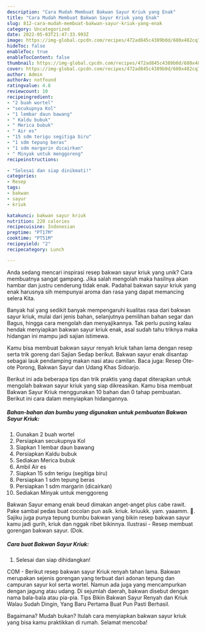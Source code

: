 ```yaml
---
description: "Cara Mudah Membuat Bakwan Sayur Kriuk yang Enak"
title: "Cara Mudah Membuat Bakwan Sayur Kriuk yang Enak"
slug: 812-cara-mudah-membuat-bakwan-sayur-kriuk-yang-enak
category: Uncategorized
date: 2022-05-03T21:47:33.993Z
image: https://img-global.cpcdn.com/recipes/472ad845c4389b0d/680x482cq70/bakwan-sayur-kriuk-foto-resep-utama.jpg
hideToc: false
enableToc: true
enableTocContent: false
thumbnail: https://img-global.cpcdn.com/recipes/472ad845c4389b0d/680x482cq70/bakwan-sayur-kriuk-foto-resep-utama.jpg
cover: https://img-global.cpcdn.com/recipes/472ad845c4389b0d/680x482cq70/bakwan-sayur-kriuk-foto-resep-utama.jpg
author: Admin
authorAv: notfound
ratingvalue: 4.8
reviewcount: 10
recipeingredient:
- "2 buah wortel"
- "secukupnya Kol"
- "1 lembar daun bawang"
- " Kaldu bubuk"
- " Merica bubuk"
- " Air es"
- "15 sdm terigu segitiga biru"
- "1 sdm tepung beras"
- "1 sdm margarin dicairkan"
- " Minyak untuk menggoreng"
recipeinstructions:

- "Selesai dan siap dinikmati!"
categories:
- Resep
tags:
- bakwan
- sayur
- kriuk

katakunci: bakwan sayur kriuk 
nutrition: 220 calories
recipecuisine: Indonesian
preptime: "PT17M"
cooktime: "PT51M"
recipeyield: "2"
recipecategory: Lunch

---
```





Anda sedang mencari inspirasi resep bakwan sayur kriuk yang unik? Cara membuatnya sangat gampang. Jika salah mengolah maka hasilnya akan hambar dan justru cenderung tidak enak. Padahal bakwan sayur kriuk yang enak harusnya sih mempunyai aroma dan rasa yang dapat memancing selera Kita.





Banyak hal yang sedikit banyak mempengaruhi kualitas rasa dari bakwan sayur kriuk, mulai dari jenis bahan, selanjutnya pemilihan bahan segar dan Bagus, hingga cara mengolah dan menyajikannya. Tak perlu pusing kalau hendak menyiapkan bakwan sayur kriuk enak,      asal sudah tahu triknya maka hidangan ini mampu jadi sajian istimewa.














Kamu bisa membuat bakwan sayur renyah kriuk tahan lama dengan resep serta trik goreng dari Sajian Sedap berikut. Bakwan sayur enak disantap sebagai lauk pendamping makan nasi atau camilan. Baca juga: Resep Ote-ote Porong, Bakwan Sayur dan Udang Khas Sidoarjo.






Berikut ini ada beberapa tips dan trik praktis yang dapat diterapkan untuk mengolah bakwan sayur kriuk yang siap dikreasikan. Kamu bisa membuat Bakwan Sayur Kriuk menggunakan 10 bahan dan 0 tahap pembuatan. Berikut ini cara dalam menyiapkan hidangannya.

<!--inarticleads1-->

##### Bahan-bahan dan bumbu yang digunakan untuk pembuatan Bakwan Sayur Kriuk:

1. Gunakan 2 buah wortel
1. Persiapkan secukupnya Kol
1. Siapkan 1 lembar daun bawang
1. Persiapkan  Kaldu bubuk
1. Sediakan  Merica bubuk
1. Ambil  Air es
1. Siapkan 15 sdm terigu (segitiga biru)
1. Persiapkan 1 sdm tepung beras
1. Persiapkan 1 sdm margarin (dicairkan)
1. Sediakan  Minyak untuk menggoreng


Bakwan Sayur emang enak beud dimakan anget-anget plus cabe rawit. Pake sambal pedas buat cocolan pun asik. kriuk. kriuukk. yam. yaaamm. 🤤. Sajiku juga punya tepung bumbu bakwan yang bikin resep bakwan sayur kamu jadi gurih, kriuk dan nggak ribet bikinnya. Ilustrasi - Resep membuat gorengan bakwan sayur. (Dok. 

<!--inarticleads2-->

##### Cara buat Bakwan Sayur Kriuk:


1. Selesai dan siap dihidangkan!

COM - Berikut resep bakwan sayur Kriuk renyah tahan lama. Bakwan merupakan sejenis gorengan yang terbuat dari adonan tepung dan campuran sayur kol serta wortel. Namun ada juga yang mencampurkan dengan jagung atau udang. Di sejumlah daerah, bakwan disebut dengan nama bala-bala atau pia-pia. Tips Bikin Bakwan Sayur Renyah dan Kriuk Walau Sudah Dingin, Yang Baru Pertama Buat Pun Pasti Berhasil. 

Bagaimana? Mudah bukan? Itulah cara menyiapkan bakwan sayur kriuk yang bisa kamu praktikkan di rumah. Selamat mencoba!
